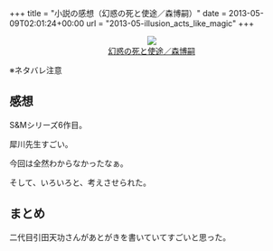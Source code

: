 +++
title = "小説の感想（幻惑の死と使途／森博嗣）"
date = 2013-05-09T02:01:24+00:00
url = "2013-05-illusion_acts_like_magic"
+++
<div style="text-align: center;">
  <a href="http://www.amazon.co.jp/gp/product/4062730111/ref=as_li_ss_il?ie=UTF8&#038;camp=247&#038;creative=7399&#038;creativeASIN=4062730111&#038;linkCode=as2&#038;tag=5000164-22"><img border="0" src="http://ws-fe.amazon-adsystem.com/widgets/q?_encoding=UTF8&#038;ASIN=4062730111&#038;Format=_SL160_&#038;ID=AsinImage&#038;MarketPlace=JP&#038;ServiceVersion=20070822&#038;WS=1&#038;tag=5000164-22" /><br /><span>幻惑の死と使途／森博嗣</span></a><img src="http://ir-jp.amazon-adsystem.com/e/ir?t=5000164-22&#038;l=as2&#038;o=9&#038;a=4062730111" width="1" height="1" border="0" alt="" style="border:none !important; margin:0px !important;" />
</div>

※ネタバレ注意

## 感想

S&#038;Mシリーズ6作目。
  
犀川先生すごい。
  
今回は全然わからなかったなぁ。
  
そして、いろいろと、考えさせられた。

## まとめ

二代目引田天功さんがあとがきを書いていてすごいと思った。